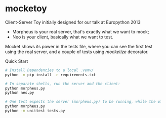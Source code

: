 mocketoy
========

Client-Server Toy initially designed for our talk at Europython 2013

- Morpheus is your real server, that's exactly what we want to mock;
- Neo is your client, basically what we want to test.

Mocket shows its power in the tests file, where you can see the first test using the real server, and a couple of tests using *mocketize* decorator.

Quick Start

```sh
# Install Dependencies to a local .venv/
python -m pip install -r requirements.txt

# In separate shells, run the server and the client:
python morpheus.py
python neo.py

# One test expects the server (morpheus.py) to be running, while the other two tests demonstrate mocking
python morpheus.py
python -m unittest tests.py
```
